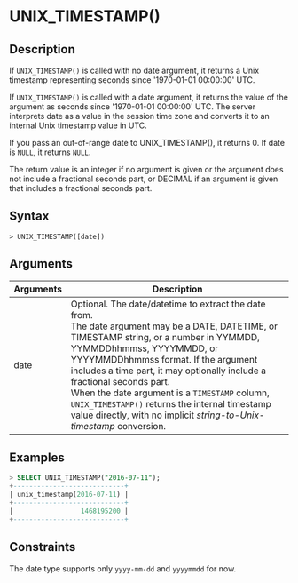 # **UNIX_TIMESTAMP()**

## **Description**

If ``UNIX_TIMESTAMP()`` is called with no date argument, it returns a Unix timestamp representing seconds since '1970-01-01 00:00:00' UTC.

If ``UNIX_TIMESTAMP()`` is called with a date argument, it returns the value of the argument as seconds since '1970-01-01 00:00:00' UTC. The server interprets date as a value in the session time zone and converts it to an internal Unix timestamp value in UTC.  

If you pass an out-of-range date to UNIX_TIMESTAMP(), it returns 0. If date is ``NULL``, it returns ``NULL``.

The return value is an integer if no argument is given or the argument does not include a fractional seconds part, or DECIMAL if an argument is given that includes a fractional seconds part.

## **Syntax**

```
> UNIX_TIMESTAMP([date])
```

## **Arguments**

|  Arguments   | Description  |
|  ----  | ----  |
| date  | Optional. The date/datetime to extract the date from. <br>The date argument may be a DATE, DATETIME, or TIMESTAMP string, or a number in YYMMDD, YYMMDDhhmmss, YYYYMMDD, or YYYYMMDDhhmmss format. If the argument includes a time part, it may optionally include a fractional seconds part. <br>When the date argument is a ``TIMESTAMP`` column, ``UNIX_TIMESTAMP()`` returns the internal timestamp value directly, with no implicit *string-to-Unix-timestamp* conversion.|

## **Examples**

```sql
> SELECT UNIX_TIMESTAMP("2016-07-11");
+----------------------------+
| unix_timestamp(2016-07-11) |
+----------------------------+
|                 1468195200 |
+----------------------------+
```

## **Constraints**

The date type supports only `yyyy-mm-dd` and `yyyymmdd` for now.
